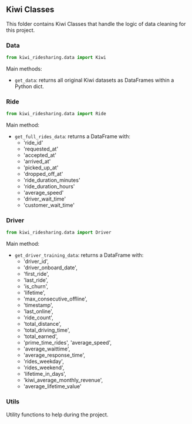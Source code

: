 ## Kiwi Classes

This folder contains Kiwi Classes that handle the logic of data cleaning for this project.


### Data

```python
from kiwi_ridesharing.data import Kiwi
```

Main methods:

- `get_data`: returns all original Kiwi datasets as DataFrames within a Python dict.

### Ride

```python
from kiwi_ridesharing.data import Ride
```

Main method:
- `get_full_rides_data`: returns a DataFrame with:
  - 'ride_id'
  - 'requested_at'
  - 'accepted_at'
  - 'arrived_at'
  - 'picked_up_at'
  - 'dropped_off_at'
  - 'ride_duration_minutes'
  - 'ride_duration_hours'
  - 'average_speed'
  - 'driver_wait_time'
  - 'customer_wait_time'


### Driver

```python
from kiwi_ridesharing.data import Driver
```

Main method:
- `get_driver_training_data`: returns a DataFrame with:
  - 'driver_id',
  - 'driver_onboard_date',
  - 'first_ride',
  - 'last_ride',
  - 'is_churn',
  - 'lifetime',
  - 'max_consecutive_offline',
  - 'timestamp',
  - 'last_online',
  - 'ride_count',
  - 'total_distance',
  - 'total_driving_time',
  - 'total_earned',
  - 'prime_time_rides', 'average_speed',
  - 'average_waittime',
  - 'average_response_time',
  - 'rides_weekday',
  - 'rides_weekend',
  - 'lifetime_in_days',
  - 'kiwi_average_monthly_revenue',
  - 'average_lifetime_value'

### Utils

Utility functions to help during the project.
